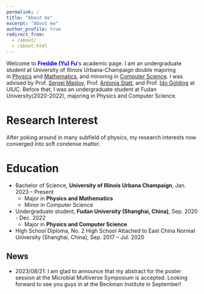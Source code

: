 ```yaml
---
permalink: /
title: "About me"
excerpt: "About me"
author_profile: true
redirect_from: 
  - /about/
  - /about.html
---
```

Welcome to **<span style="color: blue;">Freddie (Yu) Fu</span>**'s academic page. I am an undergraduate student at University of Illinois Urbana-Champaign double majoring in [Physics](https://physics.illinois.edu/) and [Mathematics](https://math.illinois.edu/), and minoring in [Computer Science](https://cs.illinois.edu/). I was advised by Prof. [Sergei Maslov](https://maslov.bioengineering.illinois.edu/), Prof. [Antonia Statt](https://statt.matse.illinois.edu/), and Prof. [Ido Golding](https://bacteriophysics.web.illinois.edu/) at UIUC. 
Before that, I was an undergraduate student at Fudan University(2020-2022), majoring in Physics and Computer Science.


Research Interest
======
After poking around in many subfield of physics, my research interests now converged into soft condense matter.

Education
======
* Bachelor of Science, **University of Illinois Urbana Champaign**, Jan. 2023 – Present
  * Major in **Physics and Mathematics**
  * Minor in Computer Science
* Undergraduate student, **Fudan University (Shanghai, China)**, Sep. 2020 - Dec. 2022
  * Major in **Physics and Computer Science**
* High School Diploma, No. 2 High School Attached to East China Normal University (Shanghai, China), Sep. 2017 – Jul. 2020



News
------
* 2023/08/21: I am glad to announce that my abstract for the poster session at the Microbial Multiverse Symposium is accepted. Looking forward to see you guys in at the Beckman Institute in September!
